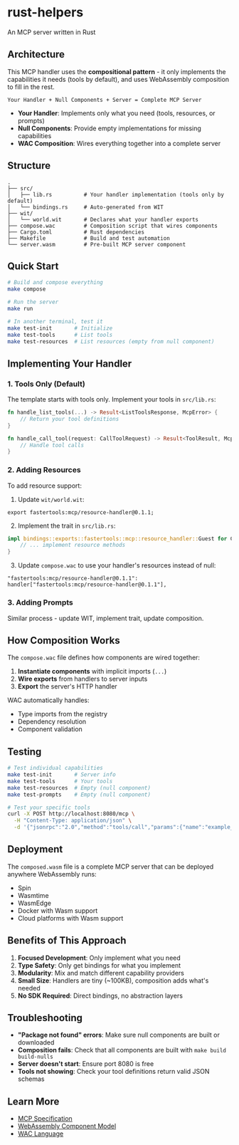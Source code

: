 # rust-helpers

An MCP server written in Rust

## Architecture

This MCP handler uses the **compositional pattern** - it only implements the capabilities it needs (tools by default), and uses WebAssembly composition to fill in the rest.

```
Your Handler + Null Components + Server = Complete MCP Server
```

- **Your Handler**: Implements only what you need (tools, resources, or prompts)
- **Null Components**: Provide empty implementations for missing capabilities
- **WAC Composition**: Wires everything together into a complete server

## Structure

```
.
├── src/
│   ├── lib.rs          # Your handler implementation (tools only by default)
│   └── bindings.rs     # Auto-generated from WIT
├── wit/
│   └── world.wit       # Declares what your handler exports
├── compose.wac         # Composition script that wires components
├── Cargo.toml          # Rust dependencies
├── Makefile            # Build and test automation
└── server.wasm         # Pre-built MCP server component
```

## Quick Start

```bash
# Build and compose everything
make compose

# Run the server
make run

# In another terminal, test it
make test-init       # Initialize
make test-tools      # List tools
make test-resources  # List resources (empty from null component)
```

## Implementing Your Handler

### 1. Tools Only (Default)

The template starts with tools only. Implement your tools in `src/lib.rs`:

```rust
fn handle_list_tools(...) -> Result<ListToolsResponse, McpError> {
    // Return your tool definitions
}

fn handle_call_tool(request: CallToolRequest) -> Result<ToolResult, McpError> {
    // Handle tool calls
}
```

### 2. Adding Resources

To add resource support:

1. Update `wit/world.wit`:
```wit
export fastertools:mcp/resource-handler@0.1.1;
```

2. Implement the trait in `src/lib.rs`:
```rust
impl bindings::exports::fastertools::mcp::resource_handler::Guest for Component {
    // ... implement resource methods
}
```

3. Update `compose.wac` to use your handler's resources instead of null:
```wac
"fastertools:mcp/resource-handler@0.1.1": handler["fastertools:mcp/resource-handler@0.1.1"],
```

### 3. Adding Prompts

Similar process - update WIT, implement trait, update composition.

## How Composition Works

The `compose.wac` file defines how components are wired together:

1. **Instantiate components** with implicit imports (`...`)
2. **Wire exports** from handlers to server inputs
3. **Export** the server's HTTP handler

WAC automatically handles:
- Type imports from the registry
- Dependency resolution
- Component validation

## Testing

```bash
# Test individual capabilities
make test-init       # Server info
make test-tools      # Your tools
make test-resources  # Empty (null component)
make test-prompts    # Empty (null component)

# Test your specific tools
curl -X POST http://localhost:8080/mcp \
  -H "Content-Type: application/json" \
  -d '{"jsonrpc":"2.0","method":"tools/call","params":{"name":"example_tool","arguments":"{\"message\":\"test\"}"},"id":1}'
```

## Deployment

The `composed.wasm` file is a complete MCP server that can be deployed anywhere WebAssembly runs:
- Spin
- Wasmtime
- WasmEdge
- Docker with Wasm support
- Cloud platforms with Wasm support

## Benefits of This Approach

1. **Focused Development**: Only implement what you need
2. **Type Safety**: Only get bindings for what you implement
3. **Modularity**: Mix and match different capability providers
4. **Small Size**: Handlers are tiny (~100KB), composition adds what's needed
5. **No SDK Required**: Direct bindings, no abstraction layers

## Troubleshooting

- **"Package not found" errors**: Make sure null components are built or downloaded
- **Composition fails**: Check that all components are built with `make build build-nulls`
- **Server doesn't start**: Ensure port 8080 is free
- **Tools not showing**: Check your tool definitions return valid JSON schemas

## Learn More

- [MCP Specification](https://modelcontextprotocol.io)
- [WebAssembly Component Model](https://component-model.bytecodealliance.org/)
- [WAC Language](https://github.com/bytecodealliance/wac)